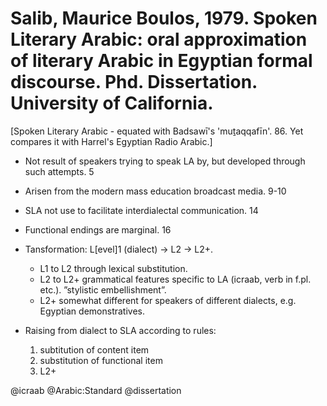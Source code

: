 # Salib, Maurice Boulos, 1979. Spoken Literary Arabic: oral approximation of literary Arabic in Egyptian formal discourse. Phd. Dissertation. University of California.

[Spoken Literary Arabic - equated with Badsawī's 'muṯaqqafīn'. 86. Yet compares it with Harrel's Egyptian Radio Arabic.]

- Not result of speakers trying to speak LA by, but developed through such attempts. 5

- Arisen from the modern mass education broadcast media. 9-10

- SLA not use to facilitate interdialectal communication. 14

- Functional endings are marginal. 16

- Tansformation: L[evel]1 (dialect) -> L2 -> L2+.  
  - L1 to L2 through lexical substitution.
  - L2 to L2+ grammatical features specific to LA (icraab, verb in f.pl. etc.).  ”stylistic embellishment”.
  - L2+ somewhat different for speakers of different dialects, e.g. Egyptian demonstratives.

- Raising from dialect to SLA according to rules:
  1. subtitution of content item
  2. substitution of functional item
  3. L2+

@icraab
@Arabic:Standard
@dissertation
